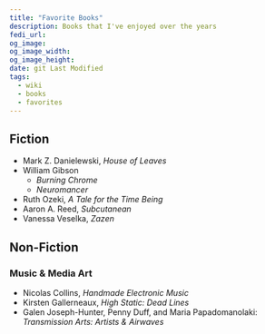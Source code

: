 ```yaml
---
title: "Favorite Books"
description: Books that I've enjoyed over the years
fedi_url:
og_image:
og_image_width:
og_image_height:
date: git Last Modified
tags:
  - wiki
  - books
  - favorites
---
```


## Fiction

- Mark Z. Danielewski, _House of Leaves_
- William Gibson
  - _Burning Chrome_
  - _Neuromancer_
- Ruth Ozeki, _A Tale for the Time Being_
- Aaron A. Reed, _Subcutanean_
- Vanessa Veselka, _Zazen_

## Non-Fiction

### Music & Media Art

- Nicolas Collins, _Handmade Electronic Music_
- Kirsten Gallerneaux, _High Static: Dead Lines_
- Galen Joseph-Hunter, Penny Duff, and Maria Papadomanolaki: _Transmission Arts: Artists & Airwaves_
